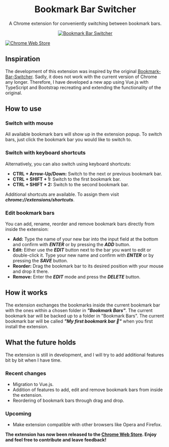 
<h1 align="center">Bookmark Bar Switcher</h1>

<p align="center">
A Chrome extension for conveniently switching between bookmark bars.
</p>

<p align="center">
  <a href="https://github.com/danielptv/bookmark-bar-switcher">
    <img src="https://user-images.githubusercontent.com/93288603/230776334-b1ea8670-0f11-4c13-b87c-4fdbe125ee14.png" alt="Bookmark Bar Switcher">
  </a>
</p>

<p align="left">
  <a href="https://chrome.google.com/webstore/detail/bookmark-bar-switcher/ogcdabloogpipelcphkhajkaneclpnlk">
    <img src="https://user-images.githubusercontent.com/93288603/230715576-77cafdcb-9f4e-465d-8c81-cfb305068946.png" alt="Chrome Web Store">
  </a>
</p>

## Inspiration

The development of this extension was inspired by the
original [Bookmark-Bar-Switcher](https://github.com/zoeesilcock/Bookmark-Bar-Switcher). Sadly, it does not work with the
current version of Chrome any longer. Therefore, I have developed a new app using Vue.js with TypeScript and Bootstrap
recreating and extending the functionality of the original.

## How to use

### Switch with mouse

All available bookmark bars will show up in the extension popup.
To switch bars, just click the bookmark bar you would
like to switch to.

### Switch with keyboard shortcuts

Alternatively, you can also switch using keyboard shortcuts:

* **CTRL + Arrow-Up/Down:** Switch to the next or previous bookmark bar.
* **CTRL + SHIFT + 1:** Switch to the first bookmark bar.
* **CTRL + SHIFT + 2:** Switch to the second bookmark bar.

Additional shortcuts are available. To assign them visit ***chrome://extensions/shortcuts***.

### Edit bookmark bars

You can add, rename, reorder and remove bookmark bars directly from inside the extension:

* **Add:** Type the name of your new bar into the input field at the bottom and confirm with ***ENTER*** or by pressing
  the ***ADD*** button.
* **Edit:** Either use the ***EDIT*** button next to the bar you want to edit or double-click it. Type your new name and
  confirm with ***ENTER*** or by pressing the ***SAVE*** button.
* **Reorder:** Drag the bookmark bar to its desired position with your mouse and drop it there.
* **Remove:** Enter the ***EDIT*** mode and press the ***DELETE*** button.

## How it works

The extension exchanges the bookmarks inside the current bookmark bar with the ones within a chosen folder in
***"Bookmark Bars"***.
The current bookmark bar will be backed up to a folder in "Bookmark Bars".
The current
bookmark bar will be called ***"My first bookmark bar 🚀"*** when you first install the extension.

## What the future holds

The extension is still in development, and I will try to add additional features bit by bit when I have time.

### Recent changes

* Migration to Vue.js.
* Addition of features to add, edit and remove bookmark bars from inside the extension.
* Reordering of bookmark bars through drag and drop.

### Upcoming

* Make extension compatible with other browsers like Opera and Firefox.

**The extension has now been released to
the [Chrome Web Store](https://chrome.google.com/webstore/detail/bookmark-bar-switcher/ogcdabloogpipelcphkhajkaneclpnlk).
Enjoy and feel free to contribute and leave feedback!**
